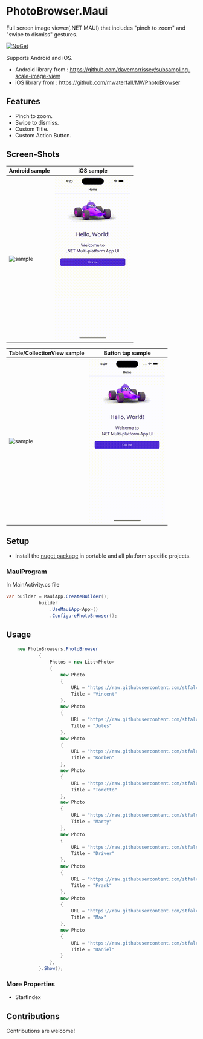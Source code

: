 # PhotoBrowser.Maui

Full screen image viewer(.NET MAUI) that includes "pinch to zoom" and "swipe to dismiss" gestures.

[![NuGet](https://img.shields.io/nuget/v/PhotoBrowser.Forms.svg)](https://www.nuget.org/packages/PhotoBrowser.Forms/)

Supports Android and iOS.
* Android library from : https://github.com/davemorrissey/subsampling-scale-image-view
* iOS library from : https://github.com/mwaterfall/MWPhotoBrowser

## Features

* Pinch to zoom.
* Swipe to dismiss.
* Custom Title.
* Custom Action Button.

## Screen-Shots

| Android sample | iOS sample |
| ------------- | ---------------
| ![sample](android.gif) | ![sample](ios.gif)


| Table/CollectionView sample | Button tap sample 
| ------------- | ---------------
| ![sample](android.gif) | ![sample](ios.gif)

## Setup

* Install the [nuget package](https://www.nuget.org/packages/PhotoBrowser.Maui) in portable and all platform specific projects.

### MauiProgram

In MainActivity.cs file

```cs
var builder = MauiApp.CreateBuilder();
            builder
                .UseMauiApp<App>()
                .ConfigurePhotoBrowser();
```
## Usage

```cs
    new PhotoBrowsers.PhotoBrowser
            {
                Photos = new List<Photo>
                {
                    new Photo
                    {
                        URL = "https://raw.githubusercontent.com/stfalcon-studio/FrescoImageViewer/v.0.5.0/images/posters/Vincent.jpg",
                        Title = "Vincent"
                    },
                    new Photo
                    {
                        URL = "https://raw.githubusercontent.com/stfalcon-studio/FrescoImageViewer/v.0.5.0/images/posters/Jules.jpg",
                        Title = "Jules"
                    },
                    new Photo
                    {
                        URL = "https://raw.githubusercontent.com/stfalcon-studio/FrescoImageViewer/v.0.5.0/images/posters/Korben.jpg",
                        Title = "Korben"
                    },
                    new Photo
                    {
                        URL = "https://raw.githubusercontent.com/stfalcon-studio/FrescoImageViewer/v.0.5.0/images/posters/Toretto.jpg",
                        Title = "Toretto"
                    },
                    new Photo
                    {
                        URL = "https://raw.githubusercontent.com/stfalcon-studio/FrescoImageViewer/v.0.5.0/images/posters/Marty.jpg",
                        Title = "Marty"
                    },
                    new Photo
                    {
                        URL = "https://raw.githubusercontent.com/stfalcon-studio/FrescoImageViewer/v.0.5.0/images/posters/Driver.jpg",
                        Title = "Driver"
                    },
                    new Photo
                    {
                        URL = "https://raw.githubusercontent.com/stfalcon-studio/FrescoImageViewer/v.0.5.0/images/posters/Frank.jpg",
                        Title = "Frank"
                    },
                    new Photo
                    {
                        URL = "https://raw.githubusercontent.com/stfalcon-studio/FrescoImageViewer/v.0.5.0/images/posters/Max.jpg",
                        Title = "Max"
                    },
                    new Photo
                    {
                        URL = "https://raw.githubusercontent.com/stfalcon-studio/FrescoImageViewer/v.0.5.0/images/posters/Daniel.jpg",
                        Title = "Daniel"
                    }
                },
            }.Show();
```

### More Properties
* StartIndex

## Contributions
Contributions are welcome!